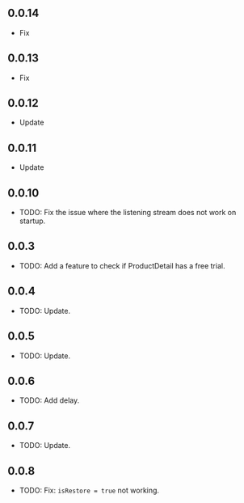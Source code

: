## 0.0.14

* Fix

## 0.0.13

* Fix

## 0.0.12

* Update

## 0.0.11

* Update

## 0.0.10

* TODO: Fix the issue where the listening stream does not work on startup.

## 0.0.3

* TODO: Add a feature to check if ProductDetail has a free trial.

## 0.0.4

* TODO: Update.

## 0.0.5

* TODO: Update.

## 0.0.6

* TODO: Add delay.

## 0.0.7

* TODO: Update.

## 0.0.8

* TODO: Fix: `isRestore = true` not working.


